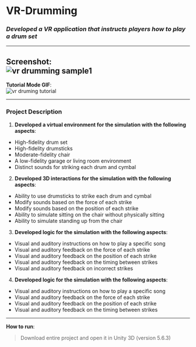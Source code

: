 # VR-Drumming  
### *Developed a VR application that instructs players how to play a drum set*  

------  
**Screenshot**:  
![vr drumming sample1](https://user-images.githubusercontent.com/31857879/34464849-686219b4-ee58-11e7-9874-2476230e7fed.jpg)
------  
**Tutorial Mode GIF**:  
![vr druming tutorial](https://user-images.githubusercontent.com/31857879/34464827-ee8441d0-ee57-11e7-845c-5b5e4fef963c.gif)

------   
### Project Description  
1. **Developed a virtual environment for the simulation with the following aspects**:
- High-fidelity drum set
- High-fidelity drumsticks
- Moderate-fidelity chair
- A low-fidelity garage or living room environment
- Distinct sounds for striking each drum and cymbal
  
2. **Developed 3D interactions for the simulation with the following aspects**:
- Ability to use drumsticks to strike each drum and cymbal
- Modify sounds based on the force of each strike
- Modify sounds based on the position of each strike
- Ability to simulate sitting on the chair without physically sitting
- Ability to simulate standing up from the chair
  
3. **Developed logic for the simulation with the following aspects**:
- Visual and auditory instructions on how to play a specific song
- Visual and auditory feedback on the force of each strike
- Visual and auditory feedback on the position of each strike
- Visual and auditory feedback on the timing between strikes
- Visual and auditory feedback on incorrect strikes
  
4. **Developed logic for the simulation with the following aspects**:
- Visual and auditory instructions on how to play a specific song
- Visual and auditory feedback on the force of each strike
- Visual and auditory feedback on the position of each strike
- Visual and auditory feedback on the timing between strikes
  
  
------
**How to run**:  
  > Download entire project and open it in Unity 3D (version 5.6.3)
